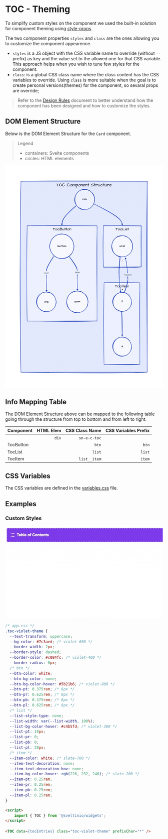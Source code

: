 # TOC - Theming

To simplify custom styles on the component we used the built-in solution for component theming using [style-props].

The two component properties `styles` and `class` are the ones allowing you to customize the component appearence.

- `styles` is a JS object with the CSS variable name to override (without `--` prefix) as key and the value set to the allowed one for that CSS variable. This approach helps when you wish to tune few styles for the component.
- `class`: is a global CSS class name where the class content has the CSS variables to override. Using `class` is more suitable when the goal is to create personal versions(themes) for the component, so sevaral props are override;

> Refer to the [Design Rules] document to better understand how the component has been designed and how to customize the styles.

## DOM Element Structure

Below is the DOM Element Structure for the `Card` component.

> Legend
>
> - containers: Svelte components
> - circles: HTML elements

![TOC](./assets/images/component_structure.png "TOC Component - DOM Element Structure")

## Info Mapping Table

The DOM Element Structure above can be mapped to the following table going through the structure from top to bottom and from left to right.

| Component | HTML Elem | CSS Class Name | CSS Variables Prefix |
| :-------- | --------: | -------------: | -------------------: |
|           | `div`     | `sn-e-c-toc`   |                      |
| TocButton |           | `btn`          | `btn`                |
| TocList   |           | `list`         | `list`               |
| TocItem   |           | `list__item`   | `item`               |

## CSS Variables

The CSS variables are defined in the [variables.css](../../styles/components/toc/variables.css) file.

## Examples

### Custom Styles

<img src="./assets/images/styled.gif" alt="TOC - Custom Styles" />

```css
/* app.css */
.toc-violet-theme {
  --text-transform: uppercase;
  --bg-color: #7c3aed; /* violet-600 */
  --border-width: 2px;
  --border-style: dashed;
  --border-color: #c084fc; /* violet-400 */
  --border-radius: 0px;
  /* btn */
  --btn-color: white;
  --btn-bg-color: none;
  --btn-bg-color-hover: #5b21b6; /* violet-800 */
  --btn-pt: 0.375rem; /* 6px */
  --btn-pr: 0.625rem; /* 8px */
  --btn-pb: 0.375rem; /* 6px */
  --btn-pl: 0.625rem; /* 8px */
  /* list */
  --list-style-type: none;
  --list-width: var(--list-width, 100%);
  --list-bg-color-hover: #c4b5fd; /* violet-300 */
  --list-pt: 10px;
  --list-pr: 0;
  --list-pb: 0;
  --list-pl: 20px;
  /* item */
  --item-color: white; /* slate-700 */
  --item-text-decoration: none;
  --item-text-decoration-hov: none;
  --item-bg-color-hover: rgb(226, 232, 240); /* slate-200 */
  --item-pt: 0.25rem;
  --item-pr: 0.25rem;
  --item-pb: 0.25rem;
  --item-pl: 0.25rem;
}
```

```html
<script>
    import { TOC } from '@sveltinio/widgets';
</script>

<TOC data={tocEntries} class="toc-violet-theme" prefixChar="*" />
```

<!-- Resources -->
[style-props]: https://svelte.dev/docs#template-syntax-component-directives---style-props
[Design Rules]: https://github.com/sveltinio/components-library/blob/main/docs/design-rules.md
